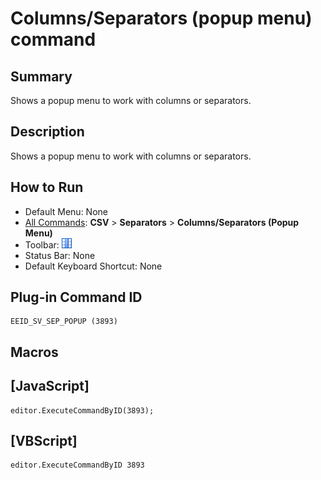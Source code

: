 # Columns/Separators (popup menu) command

## Summary

Shows a popup menu to work with columns or separators.

## Description

Shows a popup menu to work with columns or separators.

## How to Run

- Default Menu: None
- [All Commands](../tools/all_commands): **CSV** > **Separators** \> **Columns/Separators (Popup Menu)**
- Toolbar: ![](../../images/columns_separators.png)
- Status Bar: None
- Default Keyboard Shortcut: None

## Plug-in Command ID

```
EEID_SV_SEP_POPUP (3893)
```

## Macros

## \[JavaScript\]

```
editor.ExecuteCommandByID(3893);
```

## \[VBScript\]

```
editor.ExecuteCommandByID 3893
```
